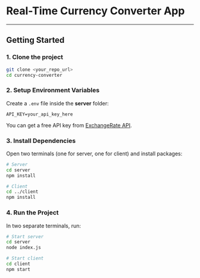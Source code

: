 
# Real-Time Currency Converter App

---

## Getting Started

### 1. Clone the project
```bash
git clone <your_repo_url>
cd currency-converter
````

### 2. Setup Environment Variables

Create a `.env` file inside the **server** folder:

```
API_KEY=your_api_key_here
```

You can get a free API key from [ExchangeRate API](https://v6.exchangerate-api.com).

### 3. Install Dependencies

Open two terminals (one for server, one for client) and install packages:

```bash
# Server
cd server
npm install

# Client
cd ../client
npm install
```

### 4. Run the Project

In two separate terminals, run:

```bash
# Start server
cd server
node index.js

# Start client
cd client
npm start
```



